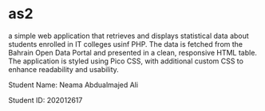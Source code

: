 # as2
a simple web application that retrieves and displays statistical data about students enrolled in IT colleges usinf PHP. The data is fetched from the Bahrain Open Data Portal and presented in a clean, responsive HTML table. The application is styled using Pico CSS, with additional custom CSS to enhance readability and usability.



Student Name: Neama Abdualmajed Ali 


Student ID: 202012617

